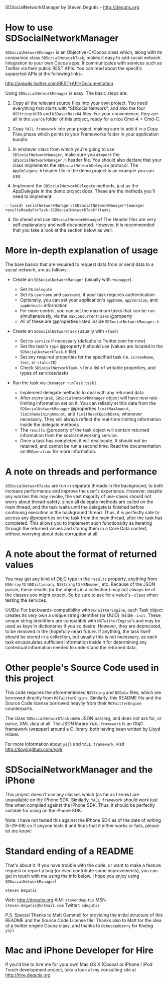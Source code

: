 SDSocialNetworkManager
by Steven Degutis - http://degutis.org



How to use SDSocialNetworkManager
==========================

`SDSocialNetworkManager` is an Objective-C/Cocoa class which, along with its companion class `SDSocialNetworkTask`, makes it easy to add social network integration to your own Cocoa apps. It communicates with services such as Twitter via their public REST APIs. You can read about the specific supported APIs at the following links:

<http://apiwiki.twitter.com/REST+API+Documentation>

Using `SDSocialNetworkManager` is easy. The basic steps are:


1. Copy all the relevant source files into your own project. You need everything that starts with "SDSocialNetwork", and also the four `NSString+UUID` and `NSData+Base64` files. For your convenience, they are all in the `Source` folder of this project, ready for a nice Cmd-A + Cmd-C.


2. Copy `YAJL.framework` into your project, making sure to add it in a Copy Files phase which points to your Frameworks folder in your application bundle.


2. In whatever class from which you're going to use `SDSocialNetworkManager`, make sure you `#import` the `SDSocialNetworkManager.h` header file. You should also declare that your class implements the `SDSocialNetworkDelegate` protocol. The `AppDelegate.h` header file in the demo project is an example you can use.


3. Implement the `SDSocialNetworkDelegate` methods, just as the AppDelegate in the demo project does. These are the methods you'll need to implement:

`- (void) socialNetworkManager:(SDSocialNetworkManager*)manager resultsReadyForTask:(SDSocialNetworkTask*)task;`


4. Go ahead and use `SDSocialNetworkManager`! The Header files are very self-explanatory and well-documented. However, it is recommended that you take a look at the section below as well.



More in-depth explanation of usage
==================================

The bare basics that are required to request data from or send data to a social network, are as follows:

* Create an `SDSocialNetworkManager` (usually with `+manager`)

	* Set its `delegate`
	* Set its `username` and `password`, if your task requires authentication
	* Optionally, you can set your application's `appName`, `appVersion`, and `appWebsite` information
	* For more control, you can set the maximum tasks that can be run simultaneously, via the `maxConcurrentTasks` @property
	* All of these are @properties listed inside `SDSocialNetworkManager.h`

* Create an `SDSocialNetworkTask` (usually with `+task`)

	* Set its `service` if necessary (defaults to Twitter.com for now)
	* Set the task's `type` @property it should use (values are located in the `SDSocialNetworkTask.h` file)
	* Set any required properties for the specified task (ie. `screenName`, `text`, or `statusID`)
	* Check `SDSocialNetworkTask.h` for a list of writable properties, and types of services/tasks

* Run the task via `[manager runTask:task]`

	* Implement delegate methods to deal with any returned data
	* After every task, `SDSocialNetworkManager` object will have new rate-limiting information set on it. You can reliably et this data from the `SDSocialNetworkManager` @properties `limitMaxAmount`, `limitRemainingAmount`, and `limitResetEpochDate`, whenever necessary. They will always reflect the real-time limiting information inside the delegate methods
	* The `results` @property of the task object will contain returned information from the social networking service.
	* Once a task has completed, it will deallocate. It should not be retained, and cannot be run a second time. Read the documentation on `NSOperation` for more information.


A note on threads and performance
=================================

`SDSocialNetworkTasks` are run in separate threads in the background, to both increase performance and improve the user's experience. However, despite any worries this may invoke, the vast majority of use-cases should not worry about thread-safety, since all delegate methods are called on the main thread, and the task waits until the delegate is finished before continuing execution in the background thread. Thus, it is perfectly safe to access any @properties on the task from the main thread, after the task has completed. This allows you to implement such functionality as iterating through the returned values and storing them in a Core Data context, without worrying about data corruption at all.



A note about the format of returned values
==========================================

You may get any kind of ObjC type in the `results` property, anything from `NSArray` to `NSDictionary`, `NSString` to `NSNumber`, etc. Because of the JSON parser, these results (or the objects in a collection) may not always be of the classes you might expect. So be sure to ask for a value's `-class` when testing the services.

UUIDs: For backwards-compatibility with `MGTwitterEngine`, each Task object creates its very own a unique string identifier (or UUID) inside `-init`. These unique string identifiers are compatible with `MGTwitterEngine`'s and may be used as keys in dictionaries if you so desire. However, they are deprecated, to be removed in the (hopefully near) future. If anything, the task itself should be stored in a collection, but usually this is not necessary, as each task encapsulates sufficient information inside it for determining any contextual information needed to understand the returned data.


Other people's Source Code used in this project
===============================================

This code requires the aforementioned `NSString` and `NSData` files, which are borrowed directly from `MGTwitterEngine`. Similarly, this README file and the Source Code license borrowed heavily from their `MGTwitterEngine` counterparts.

The class `SDSocialNetworkTask` uses JSON parsing, and does not ask for, or parse, XML data at all. The JSON library `YAJL.framework` is an ObjC framework (wrapper) around a C library, both having been written by Lloyd Hilaiel.

For more information about `yajl` and `YAJL.framework`, visit <http://lloyd.github.com/yajl/>



SDSocialNetworkManager and the iPhone
=====================================

This project doesn't use any classes which (as far as I know) are unavailable on the iPhone SDK. Similarly, `YAJL.framework` should work just fine when compiled against the iPhone SDK. Thus, it should be perfectly suitable for using on the iPhone SDK.

Note: I have not tested this against the iPhone SDK as of the date of writing (5-29-09) so if anyone tests it and finds that it either works or fails, please let me know!


Standard ending of a README
===========================

That's about it. If you have trouble with the code, or want to make a feature request or report a bug (or even contribute some improvements), you can get in touch with me using the info below. I hope you enjoy using `SDSocialNetworkManager`!

`Steven Degutis`


Web: <http://degutis.org>
AIM: `stevendegutis`
MSN: `steven.degutis@hotmail.com`
Twitter: `sdegutis`

P.S. Special Thanks to Matt Gemmell for providing the initial structure of this README and the Source Code License file! Thanks also to Matt for the idea of a twitter engine Cocoa class, and thanks to `@chockenberry` for finding `yajl`



Mac and iPhone Developer for Hire
=================================

If you'd like to hire me for your own Mac OS X (Cocoa) or iPhone / iPod Touch development project, take a look at my consulting site at <http://hire.degutis.org>
